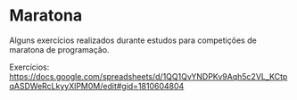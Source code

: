 # Maratona

Alguns exercícios realizados durante estudos para competições de maratona de programação.

Exercícios: https://docs.google.com/spreadsheets/d/1QQ1QvYNDPKv9Aqh5c2VL_KCtpqASDWeRcLkyyXlPM0M/edit#gid=1810604804
